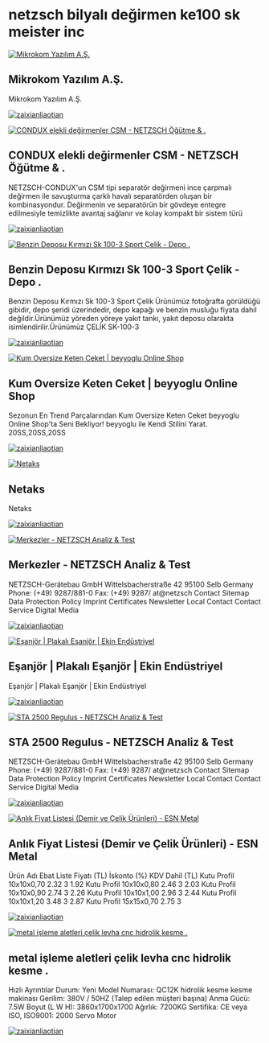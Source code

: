 # netzsch bilyalı değirmen ke100 sk meister inc
<a href="https://mnn.zoosnet.net/LR/Chatpre.aspx?id=MNN94995150&p=https://topgrinding.com/" target="_blank">![Mikrokom Yazılım A.Ş.](https://github.com/technlg/images/blob/main/46.jpg)</a>
## Mikrokom Yazılım A.Ş.
Mikrokom Yazılım A.Ş.
<a href="https://mnn.zoosnet.net/LR/Chatpre.aspx?id=MNN94995150&p=https://topgrinding.com/" target="_blank"><img src="https://github.com/technlg/images/raw/main/chat11.jpg" alt="zaixianliaotian"/></a><a href="//whatsapp.shibangsoft.com/WhatsApp.php" ><img src="https://github.com/technlg/images/raw/main/chat11.png" alt=""></a>
<a href="https://mnn.zoosnet.net/LR/Chatpre.aspx?id=MNN94995150&p=https://topgrinding.com/" target="_blank">![CONDUX elekli değirmenler CSM - NETZSCH Öğütme & .](https://github.com/technlg/images/blob/main/64.jpg)</a>
## CONDUX elekli değirmenler CSM - NETZSCH Öğütme & .
NETZSCH-CONDUX'un CSM tipi separatör değirmeni ince çarpmalı değirmen ile savuşturma çarklı havalı separatörden oluşan bir kombinasyondur. Değirmenin ve separatörün bir gövdeye entegre edilmesiyle temizlikte avantaj sağlanır ve kolay kompakt bir sistem türü
<a href="https://mnn.zoosnet.net/LR/Chatpre.aspx?id=MNN94995150&p=https://topgrinding.com/" target="_blank"><img src="https://github.com/technlg/images/raw/main/chat11.jpg" alt="zaixianliaotian"/></a><a href="//whatsapp.shibangsoft.com/WhatsApp.php" ><img src="https://github.com/technlg/images/raw/main/chat11.png" alt=""></a>
<a href="https://mnn.zoosnet.net/LR/Chatpre.aspx?id=MNN94995150&p=https://topgrinding.com/" target="_blank">![Benzin Deposu Kırmızı Sk 100-3 Sport Çelik - Depo .](https://github.com/technlg/images/blob/main/56.jpg)</a>
## Benzin Deposu Kırmızı Sk 100-3 Sport Çelik - Depo .
Benzin Deposu Kırmızı Sk 100-3 Sport Çelik Ürünümüz fotoğrafta görüldüğü gibidir, depo şeridi üzerindedir, depo kapağı ve benzin musluğu fiyata dahil değildir.Ürünümüz yöreden yöreye yakıt tankı, yakıt deposu olarakta isimlendirilir.Ürünümüz ÇELİK SK-100-3 
<a href="https://mnn.zoosnet.net/LR/Chatpre.aspx?id=MNN94995150&p=https://topgrinding.com/" target="_blank"><img src="https://github.com/technlg/images/raw/main/chat11.jpg" alt="zaixianliaotian"/></a><a href="//whatsapp.shibangsoft.com/WhatsApp.php" ><img src="https://github.com/technlg/images/raw/main/chat11.png" alt=""></a>
<a href="https://mnn.zoosnet.net/LR/Chatpre.aspx?id=MNN94995150&p=https://topgrinding.com/" target="_blank">![Kum Oversize Keten Ceket | beyyoglu Online Shop](https://github.com/technlg/images/blob/main/47.jpg)</a>
## Kum Oversize Keten Ceket | beyyoglu Online Shop
Sezonun En Trend Parçalarından Kum Oversize Keten Ceket beyyoglu Online Shop'ta Seni Bekliyor! beyyoglu ile Kendi Stilini Yarat. 20SS,20SS,20SS
<a href="https://mnn.zoosnet.net/LR/Chatpre.aspx?id=MNN94995150&p=https://topgrinding.com/" target="_blank"><img src="https://github.com/technlg/images/raw/main/chat11.jpg" alt="zaixianliaotian"/></a><a href="//whatsapp.shibangsoft.com/WhatsApp.php" ><img src="https://github.com/technlg/images/raw/main/chat11.png" alt=""></a>
<a href="https://mnn.zoosnet.net/LR/Chatpre.aspx?id=MNN94995150&p=https://topgrinding.com/" target="_blank">![Netaks](https://github.com/technlg/images/blob/main/52.jpg)</a>
## Netaks
Netaks
<a href="https://mnn.zoosnet.net/LR/Chatpre.aspx?id=MNN94995150&p=https://topgrinding.com/" target="_blank"><img src="https://github.com/technlg/images/raw/main/chat11.jpg" alt="zaixianliaotian"/></a><a href="//whatsapp.shibangsoft.com/WhatsApp.php" ><img src="https://github.com/technlg/images/raw/main/chat11.png" alt=""></a>
<a href="https://mnn.zoosnet.net/LR/Chatpre.aspx?id=MNN94995150&p=https://topgrinding.com/" target="_blank">![Merkezler - NETZSCH Analiz & Test](https://github.com/technlg/images/blob/main/22.jpg)</a>
## Merkezler - NETZSCH Analiz & Test
NETZSCH-Gerätebau GmbH Wittelsbacherstraße 42 95100 Selb Germany Phone: (+49) 9287/881-0 Fax: (+49) 9287/ at@netzsch Contact Sitemap Data Protection Policy Imprint Certificates Newsletter Local Contact Contact Service Digital Media 
<a href="https://mnn.zoosnet.net/LR/Chatpre.aspx?id=MNN94995150&p=https://topgrinding.com/" target="_blank"><img src="https://github.com/technlg/images/raw/main/chat11.jpg" alt="zaixianliaotian"/></a><a href="//whatsapp.shibangsoft.com/WhatsApp.php" ><img src="https://github.com/technlg/images/raw/main/chat11.png" alt=""></a>
<a href="https://mnn.zoosnet.net/LR/Chatpre.aspx?id=MNN94995150&p=https://topgrinding.com/" target="_blank">![Eşanjör | Plakalı Eşanjör | Ekin Endüstriyel](https://github.com/technlg/images/blob/main/43.jpg)</a>
## Eşanjör | Plakalı Eşanjör | Ekin Endüstriyel
Eşanjör | Plakalı Eşanjör | Ekin Endüstriyel
<a href="https://mnn.zoosnet.net/LR/Chatpre.aspx?id=MNN94995150&p=https://topgrinding.com/" target="_blank"><img src="https://github.com/technlg/images/raw/main/chat11.jpg" alt="zaixianliaotian"/></a><a href="//whatsapp.shibangsoft.com/WhatsApp.php" ><img src="https://github.com/technlg/images/raw/main/chat11.png" alt=""></a>
<a href="https://mnn.zoosnet.net/LR/Chatpre.aspx?id=MNN94995150&p=https://topgrinding.com/" target="_blank">![STA 2500 Regulus - NETZSCH Analiz & Test](https://github.com/technlg/images/blob/main/50.jpg)</a>
## STA 2500 Regulus - NETZSCH Analiz & Test
NETZSCH-Gerätebau GmbH Wittelsbacherstraße 42 95100 Selb Germany Phone: (+49) 9287/881-0 Fax: (+49) 9287/ at@netzsch Contact Sitemap Data Protection Policy Imprint Certificates Newsletter Local Contact Contact Service Digital Media 
<a href="https://mnn.zoosnet.net/LR/Chatpre.aspx?id=MNN94995150&p=https://topgrinding.com/" target="_blank"><img src="https://github.com/technlg/images/raw/main/chat11.jpg" alt="zaixianliaotian"/></a><a href="//whatsapp.shibangsoft.com/WhatsApp.php" ><img src="https://github.com/technlg/images/raw/main/chat11.png" alt=""></a>
<a href="https://mnn.zoosnet.net/LR/Chatpre.aspx?id=MNN94995150&p=https://topgrinding.com/" target="_blank">![Anlık Fiyat Listesi (Demir ve Çelik Ürünleri) - ESN Metal](https://github.com/technlg/images/blob/main/35.jpg)</a>
## Anlık Fiyat Listesi (Demir ve Çelik Ürünleri) - ESN Metal
Ürün Adı Ebat Liste Fiyatı (TL) İskonto (%) KDV Dahil (TL) Kutu Profil 10x10x0,70 2.32 3 1.92 Kutu Profil 10x10x0,80 2.46 3 2.03 Kutu Profil 10x10x0,90 2.74 3 2.26 Kutu Profil 10x10x1,00 2.96 3 2.44 Kutu Profil 10x10x1,20 3.48 3 2.87 Kutu Profil 15x15x0,70 2.75 3
<a href="https://mnn.zoosnet.net/LR/Chatpre.aspx?id=MNN94995150&p=https://topgrinding.com/" target="_blank"><img src="https://github.com/technlg/images/raw/main/chat11.jpg" alt="zaixianliaotian"/></a><a href="//whatsapp.shibangsoft.com/WhatsApp.php" ><img src="https://github.com/technlg/images/raw/main/chat11.png" alt=""></a>
<a href="https://mnn.zoosnet.net/LR/Chatpre.aspx?id=MNN94995150&p=https://topgrinding.com/" target="_blank">![metal işleme aletleri çelik levha cnc hidrolik kesme .](https://github.com/technlg/images/blob/main/4.jpg)</a>
## metal işleme aletleri çelik levha cnc hidrolik kesme .
Hızlı Ayrıntılar Durum: Yeni Model Numarası: QC12K hidrolik kesme kesme makinası Gerilim: 380V / 50HZ (Talep edilen müşteri başına) Anma Gücü: 7.5W Boyut (L  W  H): 3860x1700x1700 Ağırlık: 7200KG Sertifika: CE veya ISO, ISO9001: 2000 Servo Motor 
<a href="https://mnn.zoosnet.net/LR/Chatpre.aspx?id=MNN94995150&p=https://topgrinding.com/" target="_blank"><img src="https://github.com/technlg/images/raw/main/chat11.jpg" alt="zaixianliaotian"/></a><a href="//whatsapp.shibangsoft.com/WhatsApp.php" ><img src="https://github.com/technlg/images/raw/main/chat11.png" alt=""></a>
